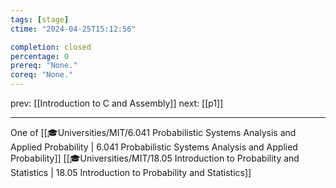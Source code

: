 ```yaml
---
tags: [stage]
ctime: "2024-04-25T15:12:56"

completion: closed
percentage: 0
prereq: "None."
coreq: "None."
---
```


prev: [[Introduction to C and Assembly]]
next: [[p1]]

---

One of
[[🎓Universities/MIT/6.041 Probabilistic Systems Analysis and Applied Probability | 6.041 Probabilistic Systems Analysis and Applied Probability]]
[[🎓Universities/MIT/18.05 Introduction to Probability and Statistics | 18.05 Introduction to Probability and Statistics]]